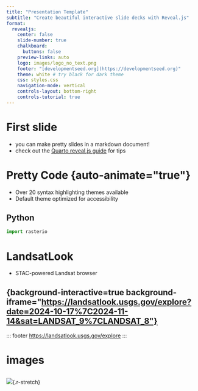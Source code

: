 ```yaml
---
title: "Presentation Template"
subtitle: "Create beautiful interactive slide decks with Reveal.js"
format:
  revealjs:
    center: false
    slide-number: true
    chalkboard: 
      buttons: false
    preview-links: auto
    logo: images/logo_no_text.png
    footer: "[developmentseed.org](https://developmentseed.org)"
    theme: white # try black for dark theme
    css: styles.css    
    navigation-mode: vertical
    controls-layout: bottom-right
    controls-tutorial: true
---
```


# First slide

- you can make pretty slides in a markdown document!
- check out the [Quarto reveal.js guide](https://quarto.org/docs/presentations/revealjs/) for tips

# Pretty Code {auto-animate="true"}

- Over 20 syntax highlighting themes available
- Default theme optimized for accessibility

## Python

```python
import rasterio

```


# LandsatLook

- STAC-powered Landsat browser

## {background-interactive=true background-iframe="https://landsatlook.usgs.gov/explore?date=2024-10-17%7C2024-11-14&sat=LANDSAT_9%7CLANDSAT_8"}

::: footer
<https://landsatlook.usgs.gov/explore>
:::


# images

##

![](https://stacspec.org/public/images-original/STAC-01.png){.r-stretch}


